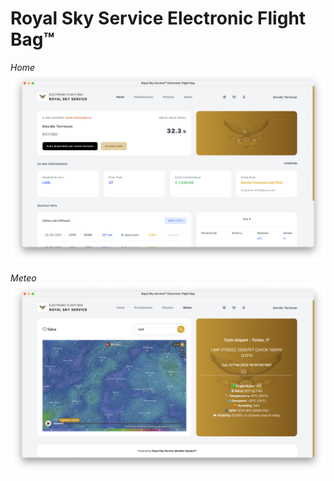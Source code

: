 # **Royal Sky Service Electronic Flight Bag&trade;**

_Home_
![screenshotHome](./assets/screenshot-Home.png)

_Meteo_
![screenshotHome](./assets/screenshot-Weather.png)